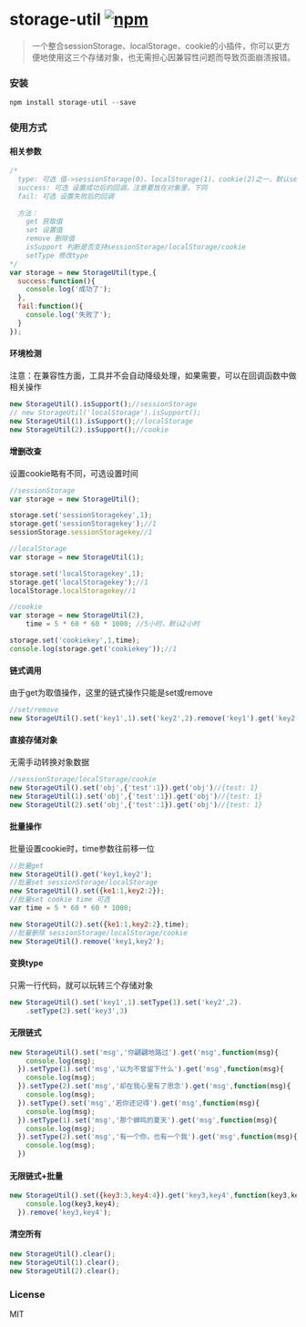 # storage-util [![npm](https://img.shields.io/npm/v/storage-util.svg)](https://www.npmjs.com/package/storage-util)
>一个整合sessionStorage、localStorage、cookie的小插件，你可以更方便地使用这三个存储对象，也无需担心因兼容性问题而导致页面崩溃报错。

### 安装
```js
npm install storage-util --save
```

### 使用方式

#### 相关参数
```js
/*
  type: 可选 值->sessionStorage(0)、localStorage(1)、cookie(2)之一，默认sessionStorage(0)
  success: 可选 设置成功后的回调，注意要放在对象里，下同
  fail: 可选 设置失败后的回调
  
  方法：
    get 获取值
    set 设置值
    remove 删除值
    isSupport 判断是否支持sessionStorage/localStorage/cookie
    setType 修改type
*/
var storage = new StorageUtil(type,{
  success:function(){
    console.log('成功了');
  },
  fail:function(){
    console.log('失败了');
  }
});
```
#### 环境检测  
注意：在兼容性方面，工具并不会自动降级处理，如果需要，可以在回调函数中做相关操作
```js
new StorageUtil().isSupport();//sessionStorage
// new StorageUtil('localStorage').isSupport(); 
new StorageUtil(1).isSupport();//localStorage
new StorageUtil(2).isSupport();//cookie
```
#### 增删改查  
设置cookie略有不同，可选设置时间
```js
//sessionStorage
var storage = new StorageUtil();

storage.set('sessionStoragekey',1);
storage.get('sessionStoragekey');//1
sessionStorage.sessionStoragekey//1

//localStorage
var storage = new StorageUtil(1);

storage.set('localStoragekey',1);
storage.get('localStoragekey');//1
localStorage.localStoragekey//1

//cookie
var storage = new StorageUtil(2),
    time = 5 * 60 * 60 * 1000; //5小时，默认2小时

storage.set('cookiekey',1,time);
console.log(storage.get('cookiekey'));//1
```
#### 链式调用  
由于get为取值操作，这里的链式操作只能是set或remove
```js
//set/remove
new StorageUtil().set('key1',1).set('key2',2).remove('key1').get('key2');//2
```
#### 直接存储对象  
无需手动转换对象数据
```js
//sessionStorage/localStorage/cookie
new StorageUtil().set('obj',{'test':1}).get('obj')//{test: 1}
new StorageUtil(1).set('obj',{'test':1}).get('obj')//{test: 1}
new StorageUtil(2).set('obj',{'test':1}).get('obj')//{test: 1}
```
#### 批量操作  
批量设置cookie时，time参数往前移一位
```js
//批量get
new StorageUtil().get('key1,key2');
//批量set sessionStorage/localStorage
new StorageUtil().set({ke1:1,key2:2});
//批量set cookie time 可选
var time = 5 * 60 * 60 * 1000;

new StorageUtil(2).set({ke1:1,key2:2},time);
//批量删除 sessionStorage/localStorage/cookie
new StorageUtil().remove('key1,key2');
```
#### 变换type  
只需一行代码，就可以玩转三个存储对象
```js
new StorageUtil().set('key1',1).setType(1).set('key2',2).
	.setType(2).set('key3',3)
```
#### 无限链式  
```js
new StorageUtil().set('msg','你翩翩地路过').get('msg',function(msg){
    console.log(msg);
  }).setType(1).set('msg','以为不曾留下什么').get('msg',function(msg){
    console.log(msg);
  }).setType(2).set('msg','却在我心里有了思念').get('msg',function(msg){
    console.log(msg);
  }).setType().set('msg','若你还记得').get('msg',function(msg){
    console.log(msg);
  }).setType(1).set('msg','那个蝉鸣的夏天').get('msg',function(msg){
    console.log(msg);
  }).setType(2).set('msg','有一个你，也有一个我').get('msg',function(msg){
    console.log(msg);
  })

```
#### 无限链式+批量  
```js
new StorageUtil().set({key3:3,key4:4}).get('key3,key4',function(key3,key4){
    console.log(key3,key4);
  }).remove('key3,key4');
```

#### 清空所有  
```js
new StorageUtil().clear();
new StorageUtil(1).clear();
new StorageUtil(2).clear();
```
### License

MIT
